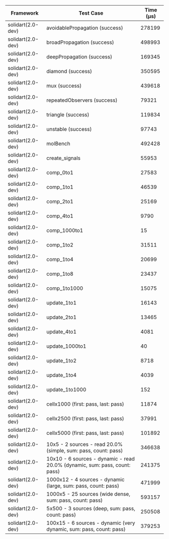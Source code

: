 | Framework | Test Case | Time (μs) |
| --- | --- | --- |
| solidart(2.0-dev) | avoidablePropagation (success) | 278199 |
| solidart(2.0-dev) | broadPropagation (success) | 498993 |
| solidart(2.0-dev) | deepPropagation (success) | 169345 |
| solidart(2.0-dev) | diamond (success) | 350595 |
| solidart(2.0-dev) | mux (success) | 439618 |
| solidart(2.0-dev) | repeatedObservers (success) | 79321 |
| solidart(2.0-dev) | triangle (success) | 119834 |
| solidart(2.0-dev) | unstable (success) | 97743 |
| solidart(2.0-dev) | molBench | 492428 |
| solidart(2.0-dev) | create_signals | 55953 |
| solidart(2.0-dev) | comp_0to1 | 27583 |
| solidart(2.0-dev) | comp_1to1 | 46539 |
| solidart(2.0-dev) | comp_2to1 | 25169 |
| solidart(2.0-dev) | comp_4to1 | 9790 |
| solidart(2.0-dev) | comp_1000to1 | 15 |
| solidart(2.0-dev) | comp_1to2 | 31511 |
| solidart(2.0-dev) | comp_1to4 | 20699 |
| solidart(2.0-dev) | comp_1to8 | 23437 |
| solidart(2.0-dev) | comp_1to1000 | 15075 |
| solidart(2.0-dev) | update_1to1 | 16143 |
| solidart(2.0-dev) | update_2to1 | 13465 |
| solidart(2.0-dev) | update_4to1 | 4081 |
| solidart(2.0-dev) | update_1000to1 | 40 |
| solidart(2.0-dev) | update_1to2 | 8718 |
| solidart(2.0-dev) | update_1to4 | 4039 |
| solidart(2.0-dev) | update_1to1000 | 152 |
| solidart(2.0-dev) | cellx1000 (first: pass, last: pass) | 11874 |
| solidart(2.0-dev) | cellx2500 (first: pass, last: pass) | 37991 |
| solidart(2.0-dev) | cellx5000 (first: pass, last: pass) | 101892 |
| solidart(2.0-dev) | 10x5 - 2 sources - read 20.0% (simple, sum: pass, count: pass) | 346638 |
| solidart(2.0-dev) | 10x10 - 6 sources - dynamic - read 20.0% (dynamic, sum: pass, count: pass) | 241375 |
| solidart(2.0-dev) | 1000x12 - 4 sources - dynamic (large, sum: pass, count: pass) | 471999 |
| solidart(2.0-dev) | 1000x5 - 25 sources (wide dense, sum: pass, count: pass) | 593157 |
| solidart(2.0-dev) | 5x500 - 3 sources (deep, sum: pass, count: pass) | 250508 |
| solidart(2.0-dev) | 100x15 - 6 sources - dynamic (very dynamic, sum: pass, count: pass) | 379253 |
